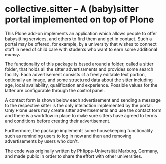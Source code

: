 collective.sitter – A (baby)sitter portal implemented on top of Plone
=====================================================================

This Plone add-on implements an application which allows people to offer babysitting services, and others to find them and get in contact. Such a portal may be offered, for example, by a university that wishes to connect staff in need of child care with students who want to earn some additional money.

The functionality of this package is based around a folder, called a sitter folder, that holds all the sitter advertisements and provides some search facility. Each advertisement consists of a freely editable text portion, optionally an image, and some structured data about the sitter including age, local availability, qualification and experience. Possible values for the latter are configurable through the control panel.

A contact form is shown below each advertisement and sending a message to the respective sitter is the only interaction implemented by the portal. Only Plone users may create sitter advertisements and use the contact form and there is a workflow in place to make sure sitters have agreed to terms and conditions before creating their advertisement.

Furthermore, the package implements some housekeeping functionality such as reminding users to log in now and then and removing advertisements by users who don't.

The code was originally written by Philipps-Universität Marburg, Germany, and made public in order to share the effort with other universities.
